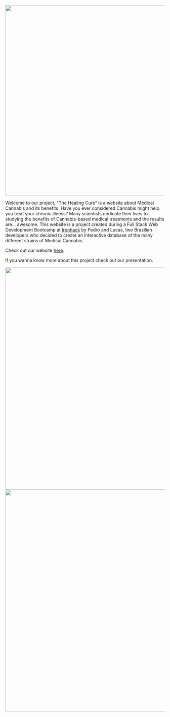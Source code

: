 
<div>
<img src="https://user-images.githubusercontent.com/110558791/190454042-4842029d-aba3-4deb-a9ab-01749a46c626.png" width="600px" margin-bottom="5px"/>
</div>



  Welcome to our project, "The Healing Cure" is a website about Medical Cannabis and its benefits.
  Have you ever considered Cannabis might help you treat your chronic illness? Many scientists dedicate their lives to studying the benefits of Cannabis-based medical treatments and the results are... awesome. 
  This website is a project created during a Full Stack Web Development Bootcamp at  [Ironhack](https://www.ironhack.com/) by Pedro and Lucas, two Brazilian developers who decided to create an interactive database of the many different strains of Medical Cannabis.  

Check out our website [here](https://thehealingcure.netlify.app).

If you wanna know more about this project check out our presentation.

<div align="center">
<img src="https://user-images.githubusercontent.com/110558791/190453759-720bd8de-0f8c-4742-8d08-c9f3991ee325.png" width="700px"/>
</div>

<div align="center">
<img src="https://user-images.githubusercontent.com/110558791/190453870-7ff9da64-1478-429f-9ba9-d417b9fd5948.png" width="700px"/>
</div>

